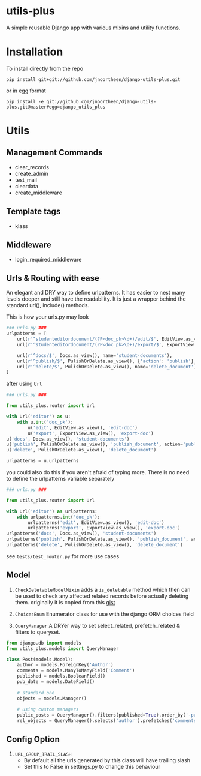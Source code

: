 # utils-plus 
A simple reusable Django app with various mixins and utility functions.

# Installation
To install directly from the repo
```commandline
pip install git+git://github.com/jnoortheen/django-utils-plus.git
```
or in egg format
```
pip install -e git://github.com/jnoortheen/django-utils-plus.git@master#egg=django_utils_plus
```

# Utils

## Management Commands
 - clear_records
 - create_admin
 - test_mail
 - cleardata
 - create_middleware
    
## Template tags
 - klass
 
## Middleware
 - login_required_middleware

## Urls & Routing with ease

An elegant and DRY way to define urlpatterns. It has easier to nest many levels deeper and still have the readability.
It is just a wrapper behind the standard url(), include() methods.

This is how your urls.py may look
```python
### urls.py ###
urlpatterns = [
    url(r'^studenteditordocument/(?P<doc_pk>\d+)/edit/$', EditView.as_view(), name='edit-student-doc'),
    url(r'^studenteditordocument/(?P<doc_pk>\d+)/export/$', ExportView.as_view(), name='export-editore-doc'),

    url(r'^docs/$', Docs.as_view(), name='student-documents'),
    url(r'^publish/$', PulishOrDelete.as_view(), {'action': 'publish'}, name="publish_document"),
    url(r'^delete/$', PulishOrDelete.as_view(), name='delete_document'),
]
```

after using `Url`
```python
### urls.py ###

from utils_plus.router import Url

with Url('editor') as u:
    with u.int('doc_pk'):
        u('edit', EditView.as_view(), 'edit-doc')
        u('export', ExportView.as_view(), 'export-doc')
u('docs', Docs.as_view(), 'student-documents')
u('publish', PulishOrDelete.as_view(), 'publish_document', action='publish')
u('delete', PulishOrDelete.as_view(), 'delete_document')

urlpatterns = u.urlpatterns
```

you could also do this if you aren't afraid of typing more. There is no need to define the urlpatterns variable
separately
```python
### urls.py ###

from utils_plus.router import Url

with Url('editor') as urlpatterns:
    with urlpatterns.int('doc_pk'):
        urlpatterns('edit', EditView.as_view(), 'edit-doc')
        urlpatterns('export', ExportView.as_view(), 'export-doc')
urlpatterns('docs', Docs.as_view(), 'student-documents')
urlpatterns('publish', PulishOrDelete.as_view(), 'publish_document', action='publish')
urlpatterns('delete', PulishOrDelete.as_view(), 'delete_document')
```

see `tests/test_router.py` for more use cases

## Model 

1. `CheckDeletableModelMixin`
adds a `is_deletable` method which then can be used to check any affected related records before actually deleting them.
originally it is copied from this [gist](https://gist.github.com/freewayz/69d1b8bcb3c225bea57bd70ee1e765f8)

2. `ChoicesEnum`
Enumerator class for use with the django ORM choices field

3. `QueryManager`
A DRYer way to set select_related, prefetch_related & filters to queryset.

```python
from django.db import models
from utils_plus.models import QueryManager

class Post(models.Model):
    author = models.ForeignKey('Author')
    comments = models.ManyToManyField('Comment')
    published = models.BooleanField()
    pub_date = models.DateField()
    
    # standard one
    objects = models.Manager()
    
    # using custom managers
    public_posts = QueryManager().filters(published=True).order_by('-pub_date')
    rel_objects = QueryManager().selects('author').prefetches('comments')
```

## Config Option

1. `URL_GROUP_TRAIL_SLASH` 
    - By default all the urls generated by this class will have trailing slash
    - Set this to False in settings.py to change this behaviour
